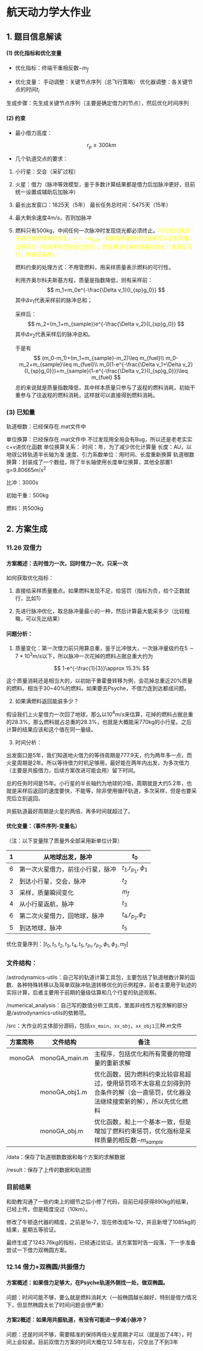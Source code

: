 # 航天动力学大作业

## 1. 题目信息解读

#### (1) 优化指标和优化变量

- 优化指标：终端干重相反数$-m_f$

- 优化变量：
  手动调整：关键节点序列（总飞行策略）
  优化器调整：各关键节点的时间$t_i$

生成步骤：先生成关键节点序列（主要是确定借力的节点），然后优化时间序列

#### (2) 约束

- 最小借力高度：

$$
r_p\geq 300 km
$$

- 几个轨道交点的要求：
1. 小行星：交会（采矿过程）

2. 火星：借力（脉冲等效模型，鉴于多数计算结果都是借力后加脉冲更好，目前统一设置成辅助后加脉冲）

3. 最长出发窗口：1825天（5年）
   最长任务总时间：5475天（15年）

4. 最大剩余速度4m/s，否则加脉冲

5. 燃料只有500kg，中间任何一次脉冲时发现烧光都必须终止。<font color=yellow>可行性的预测：先进行剩余燃料的优化，$J=-m_{fuel}$，如果指标最终优化结果可以达到负数，证明可行（时间序列已经加过惩罚），然后再进行采样质量的优化（先保证可行，再保证采样）。</font>

   燃料约束的处理方式：不用管燃料，用采样质量表示燃料的可行性。

   利用齐奥尔科夫斯基方程，质量是指数降低，则有采样前：
   $$
   m_1=m_0e^{-\frac{\Delta v_1}{I_{sp}g_0}}
   $$
   其中$\Delta v_1$代表采样前的脉冲总和；

   采样后：
   $$
   m_2=(m_1+m_{sample})e^{-\frac{\Delta v_2}{I_{sp}g_0}}
   $$
   其中$\Delta v_2$代表采样后的脉冲总和。

   于是有
   $$
   (m_0-m_1)+(m_1+m_{sample}-m_2)\leq m_{fuel}\\
   m_0-m_2+m_{sample}\leq m_{fuel}\\
   m_0(1-e^{-\frac{\Delta v_1+\Delta v_2}{I_{sp}g_0}})+m_{sample}(1-e^{-\frac{\Delta v_2}{I_{sp}g_0}})\leq m_{fuel}
   $$
   总的来说就是质量指数降低，其中样本质量只参与了返程的燃料消耗，初始干重参与了往返程的燃料消耗，这样就可以直接得到燃料消耗。

### (3) 已知量

轨道根数：已经保存在.mat文件中

单位换算：已经保存在.mat文件中
不过发现用全局会有Bug，所以还是老老实实c+v进优化函数
    单位换算关系：
    时间：年，为了减少优化计算量
    长度：AU，以地球公转轨道半长轴为准
    速度、引力系数单位：用时间、长度重新换算
    轨道根数换算：封装成了一个数组，除了半长轴使用长度单位换算，其他全部置1
    g=9.80665$m/s^2$

比冲：3000s

初始干重：500kg

燃料：共500kg

## 2. 方案生成

### 11.26 双借力

#### 方案概述：去时借力一次，回时借力一次，只采一次

如何获取优化指标：

1. 直接给采样质量撒点。如果燃料发现不足，给惩罚（指标为负，给个正数就行，比如1）

2. 先进行脉冲优化，取总脉冲量最小的一种，然后计算最大能采多少（比较粗略，可以先比结果）

#### 问题分析：

1. 质量变化：第一次借力前只用算总重，鉴于比冲很大，一次脉冲量级约在$5\sim 7*10^3m/s$以下，所以脉冲一次花掉的燃料占据总重大约为

$$
1-e^{-\frac{1}{3}}\approx 15.3%
$$

这个质量消耗还是相当大的，以初始干重霍曼转移为例，会花掉总重近20%质量的燃料，相当于30~40%的燃料。如果要去Psyche，不借力连到达都成问题。

2. 如果满燃料返回能装多少？

假设我们上火星借力一次回了地球，那么以$10^4m/s$来估算，花掉的燃料占据总重的28.3%，那么燃料就占总重的28.3%，也就是大概能采770kg的小行星。之后计算的结果应该和这个值在同一量级。

3. 时间分析：

出发窗口是5年，我们知道地火借力的等待周期是777.9天，约为两年多一点，而火星周期是2年。所以等待借力时机足够用，最好能在两年内出发，为多次借力（主要是共振借力，后续方案改进可能会用）留下时间。

总的任务时间是15年。小行星的半长轴约为地球的3倍，周期就是大约5.2年，也就是采样后返回的速度要快，不能等，除非使用循环轨道，多次采样，但是也要采完后立刻返回。

共振轨道最好周期是火星的两倍，再多时间就超过了。

#### 优化变量：（事件序列-变量名）

（注：以下变量除了质量外全部采用新单位计算）

| 1   | 从地球出发，脉冲         | $t_0$                     |
| --- | ---------------- | ------------------------- |
| 6   | 第一次火星借力，前往小行星，脉冲 | $t_1$,$r_{p_1}$, $\phi_1$ |
| 2   | 到达小行星，交会，脉冲      | $t_2$                     |
| 3   | 采样，质量瞬间变化        | $m_f$                     |
| 4   | 从小行星返航，脉冲        | $t_3$                     |
| 6   | 第二次火星借力，回地球，脉冲   | $t_4$,$r_{p_2}$,$\phi_2$  |
| 5   | 到达地球，脉冲          | $t_5$                     |

优化变量序列：[$t_0, t_1, t_2, t_3, t_4, t_5, r_{p_1},r_{p_2},\phi_1, \phi_2, m_f]$

### 文件结构：

/astrodynamics-utils：自己写的轨道计算工具包，主要包括了轨道根数计算的函数、各种特殊转移以及简单双脉冲轨道转移优化的示例程序，前者主要用于轨迹的实际计算，后者主要用于前期的量级估算和几个行星的轨迹观察。

/numerical_analysis：自己写的数值分析工具库，里面非线性方程求解的部分是/astrodynamics-utils的依赖项。

/src：大作业的主体部分源码，包括`xx_main`，`xx_obj`，`xx_obj1`三种.m文件

| 方案简称   | 文件结构          | 备注                                                                |
| ------ | ------------- | ----------------------------------------------------------------- |
| monoGA | monoGA_main.m | 主程序，包括优化和所有需要的物理量的重新求解                                            |
|        | monoGA_obj1.m | 优化函数，因为燃料约束比较容易超过，使用惩罚项不太容易立刻得到符合条件的解（会一直惩罚，优化器没法继续搜索新的解），所以先优化燃料 |
|        | monoGA_obj.m  | 优化函数，和上一个基本一致，但是增加了燃料约束惩罚，优化指标是采样质量的相反数$-m_{sample}$              |

/data：保存了轨道根数数据和每个方案的求解数据

/result：保存了上传的数据和轨迹图

### 目前结果

和助教沟通了一些约束上的细节之后小修了代码，目前已经获得890kg的结果，已经上传，但是精度没过（10km）。

修改了牛顿迭代器的精度，之前是1e-7，现在修改成1e-12，并且新增了1085kg的结果，星期五等验证。

最终生成了1243.76kg的指标，已经通过验证。该方案暂时告一段落，下一步准备尝试一下借力双椭圆方案。
### 12.14 借力+双椭圆/共振借力

#### 方案概述：如果借力足够大，在Psyche轨道外侧找一处，做双椭圆。

问题：时间可能不够，要么就是燃料消耗大（一般椭圆越长越好，特别是借力情况下，但显然椭圆太长了时间问题会很严重）

#### 方案2概述：如果用共振轨道，有没有可能进一步减小脉冲？

问题：还是时间不够，需要精准的保持两倍火星周期才可以（就是加了4年），时间上会较紧。目前双借力方案的时间大概在12.5年左右，只空出了不到3年

